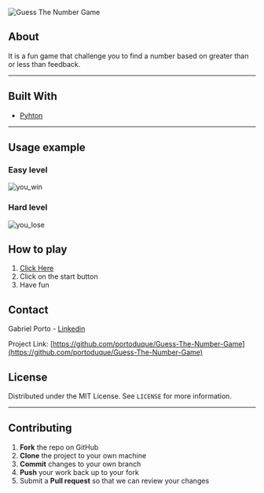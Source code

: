 ![Guess The Number Game](https://user-images.githubusercontent.com/37813839/113494781-07c74c00-94c2-11eb-9fb8-22aad229f68c.png)

## About

It is a fun game that challenge you to find a number based on greater than or less than feedback.
***
## Built With

* [Pyhton](https://www.python.org/downloads/)
***
## Usage example

### Easy level
![you_win](https://user-images.githubusercontent.com/37813839/113521503-3865bf00-9570-11eb-8455-54807443fa40.gif)
### Hard level
![you_lose](https://user-images.githubusercontent.com/37813839/113521510-474c7180-9570-11eb-94d7-9cd6d62c200e.gif)






## How to play
1. [Click Here](https://replit.com/@portoduque/Guess-The-Number-Game)
2. Click on the start button
3. Have fun

## Contact
Gabriel Porto - [Linkedin](https://www.linkedin.com/in/portoduque/)

Project Link: [https://github.com/portoduque/Guess-The-Number-Game](https://github.com/portoduque/Guess-The-Number-Game)

## License

Distributed under the MIT License. See `LICENSE` for more information.
***
## Contributing

1. **Fork** the repo on GitHub
2. **Clone** the project to your own machine
3. **Commit** changes to your own branch
4. **Push** your work back up to your fork
5. Submit a **Pull request** so that we can review your changes

